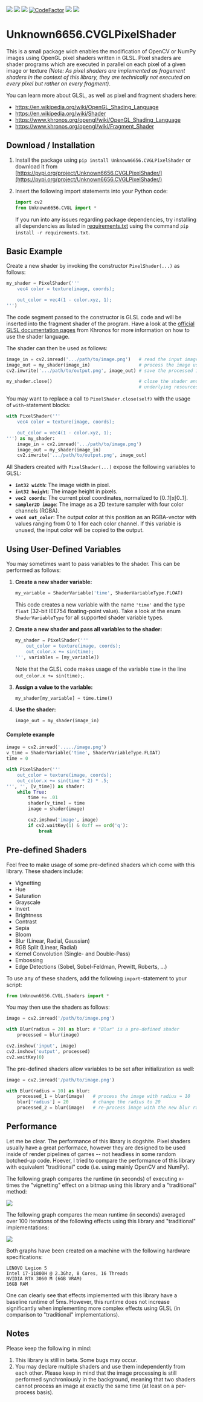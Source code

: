 [![](https://img.shields.io/github/issues/Unknown6656-Megacorp/Unknown6656.CVGLPixelShader)](https://github.com/Unknown6656-Megacorp/Unknown6656.CVGLPixelShader/issues)
[![](https://img.shields.io/github/forks/Unknown6656-Megacorp/Unknown6656.CVGLPixelShader)](https://github.com/Unknown6656-Megacorp/Unknown6656.CVGLPixelShader/network)
[![](https://img.shields.io/github/stars/Unknown6656-Megacorp/Unknown6656.CVGLPixelShader)](https://github.com/Unknown6656-Megacorp/Unknown6656.CVGLPixelShader)
[![CodeFactor](https://www.codefactor.io/repository/github/unknown6656-megacorp/unknown6656.cvglpixelshader/badge)](https://www.codefactor.io/repository/github/unknown6656-megacorp/unknown6656.cvglpixelshader)
[![](https://img.shields.io/github/downloads/Unknown6656-Megacorp/Unknown6656.CVGLPixelShader/total?label=GitHub%20downloads)](https://github.com/Unknown6656-Megacorp/Unknown6656.CVGLPixelShader/releases)
[![](https://img.shields.io/pypi/dm/Unknown6656.CVGLPixelShader?label=PyPI%20downloads)](https://pypi.org/project/Unknown6656.CVGLPixelShader/)

# Unknown6656.CVGLPixelShader

This is a small package wich enables the modification of OpenCV or NumPy images using OpenGL pixel shaders written in GLSL. Pixel shaders are shader programs which are executed in parallel on each pixel of a given image or texture _(Note: As pixel shaders are implemented as fragement shaders in the context of this library, they are technically not executed on every pixel but rather on every fragment)_.

You can learn more about GLSL, as well as pixel and fragment shaders here:

- https://en.wikipedia.org/wiki/OpenGL_Shading_Language
- https://en.wikipedia.org/wiki/Shader
- https://www.khronos.org/opengl/wiki/OpenGL_Shading_Language
- https://www.khronos.org/opengl/wiki/Fragment_Shader


## Download / Installation

1. Install the package using `pip install Unknown6656.CVGLPixelShader` or download it from [https://pypi.org/project/Unknown6656.CVGLPixelShader/](https://pypi.org/project/Unknown6656.CVGLPixelShader/)
2. Insert the following import statements into your Python code:

   ```python
   import cv2
   from Unknown6656.CVGL import *
   ```

   If you run into any issues regarding package dependencies, try installing all dependencies as listed in [requirements.txt](requirements.txt) using the command `pip install -r requirements.txt`.


## Basic Example

Create a new shader by invoking the constructor `PixelShader(...)` as follows:

```python
my_shader = PixelShader('''
    vec4 color = texture(image, coords);

    out_color = vec4(1 - color.xyz, 1);
''')
```

The code segment passed to the constructor is GLSL code and will be inserted into the fragment shader of the program. Have a look at the [official GLSL documentation pages](https://www.khronos.org/opengles/sdk/docs/manglsl/docbook4/) from Khronos for more information on how to use the shader language.

The shader can then be used as follows:

```python
image_in = cv2.imread('.../path/to/image.png')   # read the input image from file
image_out = my_shader(image_in)                  # process the image using the pixel shader
cv2.imwrite('.../path/to/output.png', image_out) # save the processed image

my_shader.close()                                # close the shader and free all
                                                 # underlying resources
```

You may want to replace a call to `PixelShader.close(self)` with the usage of `with`-statement blocks:

```python
with PixelShader('''
    vec4 color = texture(image, coords);

    out_color = vec4(1 - color.xyz, 1);
''') as my_shader:
    image_in = cv2.imread('.../path/to/image.png')
    image_out = my_shader(image_in)
    cv2.imwrite('.../path/to/output.png', image_out)
```

All Shaders created with `PixelShader(...)` expose the following variables to GLSL:

- **`int32 width`**: The image width in pixel.
- **`int32 height`**: The image height in pixels.
- **`vec2 coords`**: The current pixel coordinates, normalized to [0..1]x[0..1].
- **`sampler2D image`**: The image as a 2D texture sampler with four color channels (RGBA).
- **`vec4 out_color`**: The output color at this position as an RGBA-vector with values ranging from 0 to 1 for each color channel. If this variable is unused, the input color will be copied to the output.


## Using User-Defined Variables

You may sometimes want to pass variables to the shader. This can be performed as follows:

1. **Create a new shader variable:**

   ```python
   my_variable = ShaderVariable('time', ShaderVariableType.FLOAT)
   ```

   This code creates a new variable with the name `'time'` and the type `float` (32-bit IEE754 floating-point value). Take a look at the enum `ShaderVariableType` for all supported shader variable types.

2. **Create a new shader and pass all variables to the shader:**

   ```python
   my_shader = PixelShader('''
       out_color = texture(image, coords);
       out_color.x += sin(time);
   ''', variables = [my_variable])
   ```

   Note that the GLSL code makes usage of the variable `time` in the line `out_color.x += sin(time);`.

3. **Assign a value to the variable:**

   ```python
   my_shader[my_variable] = time.time()
   ```

4. **Use the shader:**

   ```python
   image_out = my_shader(image_in)
   ```

#### Complete example

```python
image = cv2.imread('...../image.png')
v_time = ShaderVariable('time', ShaderVariableType.FLOAT)
time = 0

with PixelShader('''
    out_color = texture(image, coords);
    out_color.x += sin(time * 2) * .5;
''', '', [v_time]) as shader:
    while True:
        time += .01
        shader[v_time] = time
        image = shader(image)

        cv2.imshow('image', image)
        if cv2.waitKey(1) & 0xff == ord('q'):
            break
```

## Pre-defined Shaders

Feel free to make usage of some pre-defined shaders which come with this library. These shaders include:

- Vignetting
- Hue
- Saturation
- Grayscale
- Invert
- Brightness
- Contrast
- Sepia
- Bloom
- Blur (Linear, Radial, Gaussian)
- RGB Split (Linear, Radial)
- Kernel Convolution (Single- and Double-Pass)
- Embossing
- Edge Detections (Sobel, Sobel-Feldman, Prewitt, Roberts, ...)

To use any of these shaders, add the following `import`-statement to your script:
```python
from Unknown6656.CVGL.Shaders import *
```
You may then use the shaders as follows:
```python
image = cv2.imread('/path/to/image.png')

with Blur(radius = 20) as blur: # "Blur" is a pre-defined shader
    processed = blur(image)

cv2.imshow('input', image)
cv2.imshow('output', processed)
cv2.waitKey(0)
```
The pre-defined shaders allow variables to be set after initialization as well:
```python
image = cv2.imread('/path/to/image.png')

with Blur(radius = 10) as blur:
    processed_1 = blur(image)   # process the image with radius = 10
    blur['radius'] = 20         # change the radius to 20
    processed_2 = blur(image)   # re-process image with the new blur radius
```

## Performance

Let me be clear. The performance of this library is dogshite. Pixel shaders usually have a great performace, however they are designed to be used inside of render pipelines of games -- not headless in some random botched-up code. Hoever, I tried to compare the performance of this library with equivalent "traditional" code (i.e. using mainly OpenCV and NumPy).

The following graph compares the runtime (in seconds) of executing x-times the "vignetting" effect on a bitmap using this library and a "traditional" method:

![](https://github.com/Unknown6656-Megacorp/Unknown6656.CVGLPixelShader/raw/main/performance-comparison-1.png)

The following graph compares the mean runtime (in seconds) averaged over 100 iterations of the following effects using this library and "traditional" implementations:

![](https://github.com/Unknown6656-Megacorp/Unknown6656.CVGLPixelShader/raw/main/performance-comparison-2.png)

Both graphs have been created on a machine with the following hardware specifications:

```text
LENOVO Legion 5
Intel i7-11800H @ 2.3Ghz, 8 Cores, 16 Threads
NVIDIA RTX 3060 M (6GB VRAM)
16GB RAM
```

One can clearly see that effects implemented with this library have a baseline runtime of 5ms. However, this runtime does not increase significantly when implementing more complex effects using GLSL (in comparison to "traditional" implementations).


## Notes

Please keep the following in mind:

1. This library is still in beta. Some bugs may occur.
2. You may declare multiple shaders and use them independently from each other. Please keep in mind that the image processing is still performed synchroniously in the background, meaning that two shaders cannot process an image at exactly the same time (at least on a per-process basis).
